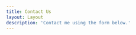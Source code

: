 ```yaml
---
title: Contact Us
layout: Layout
description: 'Contact me using the form below.'
---
```


<ContactPage />
